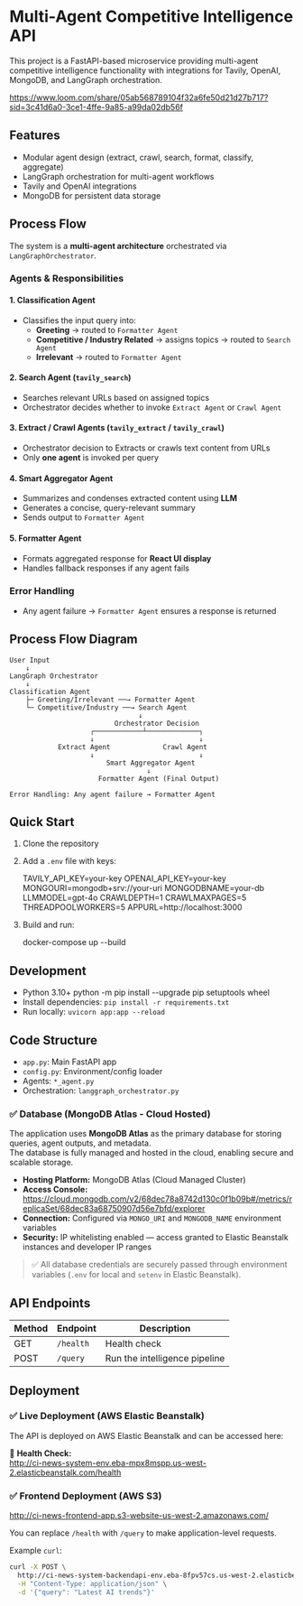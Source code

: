 # Multi-Agent Competitive Intelligence API

This project is a FastAPI-based microservice providing multi-agent competitive intelligence functionality with integrations for Tavily, OpenAI, MongoDB, and LangGraph orchestration.

https://www.loom.com/share/05ab568789104f32a6fe50d21d27b717?sid=3c41d6a0-3ce1-4ffe-9a85-a99da02db56f

## Features
- Modular agent design (extract, crawl, search, format, classify, aggregate)
- LangGraph orchestration for multi-agent workflows
- Tavily and OpenAI integrations
- MongoDB for persistent data storage

## Process Flow

  The system is a **multi-agent architecture** orchestrated via `LangGraphOrchestrator`.

  ### Agents & Responsibilities

  #### 1. Classification Agent
  - Classifies the input query into:
    - **Greeting** → routed to `Formatter Agent`
    - **Competitive / Industry Related** → assigns topics → routed to `Search Agent`
    - **Irrelevant** → routed to `Formatter Agent`

  #### 2. Search Agent (`tavily_search`)
  - Searches relevant URLs based on assigned topics
  - Orchestrator decides whether to invoke `Extract Agent` or `Crawl Agent`

  #### 3. Extract / Crawl Agents (`tavily_extract` / `tavily_crawl`)
  - Orchestrator decision to Extracts or crawls text content from URLs
  - Only **one agent** is invoked per query

  #### 4. Smart Aggregator Agent
  - Summarizes and condenses extracted content using **LLM**
  - Generates a concise, query-relevant summary
  - Sends output to `Formatter Agent`

  #### 5. Formatter Agent
  - Formats aggregated response for **React UI display**
  - Handles fallback responses if any agent fails

  ### Error Handling
  - Any agent failure → `Formatter Agent` ensures a response is returned

## Process Flow Diagram

    User Input
        ↓
    LangGraph Orchestrator
        ↓
    Classification Agent
        ├─ Greeting/Irrelevant ──→ Formatter Agent
        └─ Competitive/Industry ──→ Search Agent
                                    ↓
                              Orchestrator Decision
                        ┌────────────┴─────────────┐
                        ↓                          ↓
                Extract Agent             Crawl Agent
                        ↓                          ↓
                            Smart Aggregator Agent
                                      ↓
                          Formatter Agent (Final Output)
                              
    Error Handling: Any agent failure → Formatter Agent


## Quick Start

1. Clone the repository
2. Add a `.env` file with keys:

    TAVILY_API_KEY=your-key
    OPENAI_API_KEY=your-key
    MONGOURI=mongodb+srv://your-uri
    MONGODBNAME=your-db
    LLMMODEL=gpt-4o
    CRAWLDEPTH=1
    CRAWLMAXPAGES=5
    THREADPOOLWORKERS=5
    APPURL=http://localhost:3000

3. Build and run:

    docker-compose up --build   


## Development

- Python 3.10+
  python -m pip install --upgrade pip setuptools wheel
- Install dependencies: `pip install -r requirements.txt`
- Run locally: `uvicorn app:app --reload`

## Code Structure

- `app.py`: Main FastAPI app
- `config.py`: Environment/config loader
- Agents: `*_agent.py`
- Orchestration: `langgraph_orchestrator.py`

### ✅ Database (MongoDB Atlas - Cloud Hosted)

The application uses **MongoDB Atlas** as the primary database for storing queries, agent outputs, and metadata.  
The database is fully managed and hosted in the cloud, enabling secure and scalable storage.

- **Hosting Platform:** MongoDB Atlas (Cloud Managed Cluster)
- **Access Console:**  
  https://cloud.mongodb.com/v2/68dec78a8742d130c0f1b09b#/metrics/replicaSet/68dec83a68750907d56e7bfd/explorer
- **Connection:** Configured via `MONGO_URI` and `MONGODB_NAME` environment variables
- **Security:** IP whitelisting enabled — access granted to Elastic Beanstalk instances and developer IP ranges

> ✅ All database credentials are securely passed through environment variables (`.env` for local and `setenv` in Elastic Beanstalk).


## API Endpoints

| Method | Endpoint | Description |
|--------|----------|-------------|
| GET    | `/health` | Health check |
| POST   | `/query` | Run the intelligence pipeline |

## Deployment

### ✅ Live Deployment (AWS Elastic Beanstalk)

The API is deployed on AWS Elastic Beanstalk and can be accessed here:

🔗 **Health Check:**  
http://ci-news-system-env.eba-mpx8mspp.us-west-2.elasticbeanstalk.com/health

### ✅ Frontend Deployment (AWS S3)

http://ci-news-frontend-app.s3-website-us-west-2.amazonaws.com/

You can replace `/health` with `/query` to make application-level requests.

Example `curl`:

```bash
curl -X POST \
  http://ci-news-system-backendapi-env.eba-8fpv57cs.us-west-2.elasticbeanstalk.com/query \
  -H "Content-Type: application/json" \
  -d '{"query": "Latest AI trends"}'


